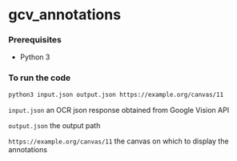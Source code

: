 # gcv_annotations

### Prerequisites
- Python 3

### To run the code

```bash
python3 input.json output.json https://example.org/canvas/11
```

```input.json``` an OCR json response obtained from Google Vision API

```output.json``` the output path

```https://example.org/canvas/11``` the canvas on which to display the annotations
